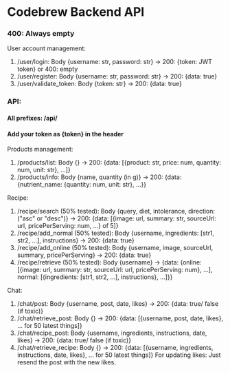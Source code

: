 # Codebrew Backend API
### 400: Always empty
User account management:
1. /user/login: Body {username: str, password: str} -> 200: {token: JWT token} or 400: empty
2. /user/register: Body {username: str, password: str} -> 200: {data: true}
3. /user/validate_token: Body {token: str} -> 200: {data: true}

### API:
#### All prefixes: /api/ 
#### Add your token as {token} in the header
Products management:
1. /products/list: Body {} -> 200: {data: [{product: str, price: num, quantity: num, unit: str}, ...]}
2. /products/info: Body {name, quantity (in g)} -> 200: {data: {nutrient_name: {quantity: num, unit: str}, ...}}

Recipe:
1. /recipe/search (50% tested): Body {query, diet, intolerance, direction: ("asc" or "desc")} -> 200: {data: [{image: url, summary: str, sourceUrl: url, pricePerServing: num, ...} of 5]}
2. /recipe/add_normal (50% tested): Body {username, ingredients: [str1, str2, ...], instructions} -> 200: {data: true}
3. /recipe/add_online (50% tested): Body {username, image, sourceUrl, summary, pricePerServing} -> 200: {data: true}
4. /recipe/retrieve (50% tested): Body {username} -> {data: {online: [{image: url, summary: str, sourceUrl: url, pricePerServing: num}, ...], normal: [{ingredients: [str1, str2, ...], instructions}, ...]}}

Chat:
1. /chat/post: Body {username, post, date, likes} -> 200: {data: true/ false (if toxic)}
2. /chat/retrieve_post: Body {} -> 200: {data: [{username, post, date, likes}, ... for 50 latest things]}
3. /chat/recipe_post: Body {username, ingredients, instructions, date, likes} -> 200: {data: true/ false (if toxic)}
4. /chat/retrieve_recipe: Body {} -> 200: {data: [{username, ingredients, instructions, date, likes}, ... for 50 latest things]}
For updating likes: Just resend the post with the new likes.